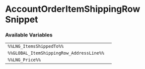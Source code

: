 # AccountOrderItemShippingRow Snippet

### Available Variables
|||
|---|---|
| `%%LNG_ItemsShippedTo%%` |
| `%%GLOBAL_ItemShippingRow_AddressLine%%` |
| `%%LNG_Price%%` |

